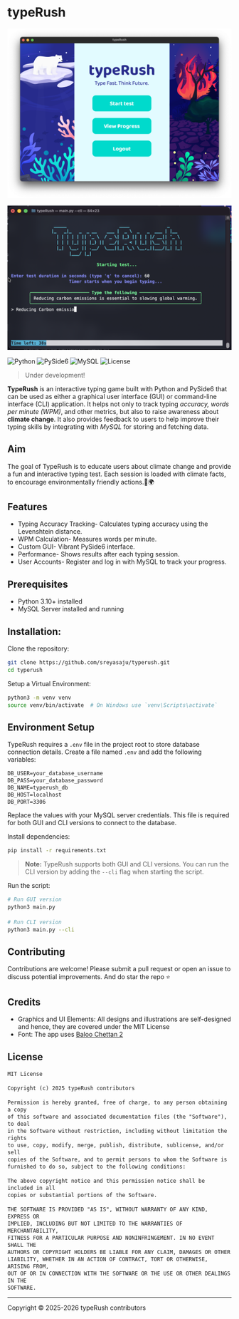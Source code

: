 # typeRush

![preview.png](assets/preview.png)

![clipreview.png](assets/clipreview.png)

![Python](https://img.shields.io/badge/python-3.10%2B-blue?logo=python&logoColor=white)
![PySide6](https://img.shields.io/badge/PySide6-Qt%20Framework-green?logo=qt&logoColor=white)
![MySQL](https://img.shields.io/badge/MySQL-Database-orange?logo=mysql&logoColor=white)
![License](https://img.shields.io/badge/License-MIT-purple)

> Under development!

**TypeRush** is an interactive typing game built with Python and PySide6 that can be used as either a graphical user interface (GUI) or command-line interface (CLI) application. It helps not only to track typing *accuracy, words per minute (WPM)*, and other metrics, but also to raise awareness about **climate change**. It also provides feedback to users to help  improve their typing skills by integrating with *MySQL* for storing and fetching data.

## Aim 
The goal of TypeRush is to educate users about climate change and provide a fun and interactive typing test. Each session is loaded with climate facts, to encourage environmentally friendly actions.🌱🌍

## Features 
- Typing Accuracy Tracking- Calculates typing accuracy using the Levenshtein distance.
- WPM Calculation- Measures words per minute.
- Custom GUI- Vibrant PySide6 interface.
- Performance- Shows results after each typing session.
- User Accounts- Register and log in with MySQL to track your progress.

## Prerequisites
- Python 3.10+ installed
- MySQL Server installed and running

## Installation:

Clone the repository:

```bash
git clone https://github.com/sreyasaju/typerush.git
cd typerush
```

Setup a Virtual Environment:
```bash
python3 -m venv venv
source venv/bin/activate  # On Windows use `venv\Scripts\activate`
```

## Environment Setup

TypeRush requires a `.env` file in the project root to store database connection details. Create a file named `.env` and add the following variables:

```
DB_USER=your_database_username
DB_PASS=your_database_password
DB_NAME=typerush_db
DB_HOST=localhost
DB_PORT=3306
```

Replace the values with your MySQL server credentials. This file is required for both GUI and CLI versions to connect to the database.

Install dependencies:
```bash
pip install -r requirements.txt
```

> **Note:** TypeRush supports both GUI and CLI versions. You can run the CLI version by adding the `--cli` flag when starting the script.

Run the script: 
```bash
# Run GUI version
python3 main.py

# Run CLI version
python3 main.py --cli
```

## Contributing
Contributions are welcome! Please submit a pull request or open an issue to discuss potential improvements.
And do star the repo ⭐️

## Credits
- Graphics and UI Elements: All designs and illustrations are self-designed and hence, they are covered under the MIT License
- Font: The app uses [Baloo Chettan 2](https://fonts.google.com/specimen/Baloo+Chettan+2)

## License
```
MIT License

Copyright (c) 2025 typeRush contributors

Permission is hereby granted, free of charge, to any person obtaining a copy
of this software and associated documentation files (the "Software"), to deal
in the Software without restriction, including without limitation the rights
to use, copy, modify, merge, publish, distribute, sublicense, and/or sell
copies of the Software, and to permit persons to whom the Software is
furnished to do so, subject to the following conditions:

The above copyright notice and this permission notice shall be included in all
copies or substantial portions of the Software.

THE SOFTWARE IS PROVIDED "AS IS", WITHOUT WARRANTY OF ANY KIND, EXPRESS OR
IMPLIED, INCLUDING BUT NOT LIMITED TO THE WARRANTIES OF MERCHANTABILITY,
FITNESS FOR A PARTICULAR PURPOSE AND NONINFRINGEMENT. IN NO EVENT SHALL THE
AUTHORS OR COPYRIGHT HOLDERS BE LIABLE FOR ANY CLAIM, DAMAGES OR OTHER
LIABILITY, WHETHER IN AN ACTION OF CONTRACT, TORT OR OTHERWISE, ARISING FROM,
OUT OF OR IN CONNECTION WITH THE SOFTWARE OR THE USE OR OTHER DEALINGS IN THE
SOFTWARE.
```

<hr>
Copyright © 2025-2026 typeRush contributors
